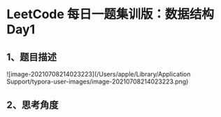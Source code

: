 # LeetCode 每日一题集训版：数据结构Day1

## 1、题目描述

![image-20210708214023223](/Users/apple/Library/Application Support/typora-user-images/image-20210708214023223.png)

## 2、思考角度


